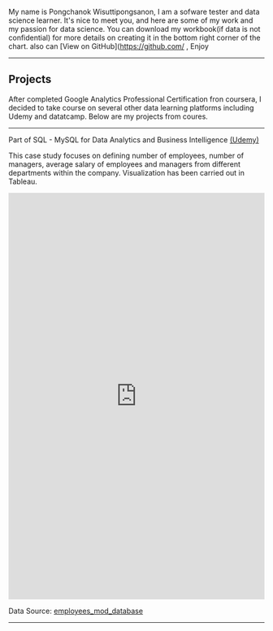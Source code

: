 
My name is Pongchanok Wisuttipongsanon, I am a sofware tester and data science learner. It's nice to meet you, and here are some of my work and my passion for data science. You can download my workbook(if data is not confidential) for more details on creating it in the bottom right corner of the chart. also can [View on GitHub](https://github.com/ , Enjoy


-----

## Projects
After completed Google Analytics Professional Certification fron coursera, I decided to take course on several other data learning platforms including Udemy and datatcamp. Below are my projects from coures.

-----
Part of SQL - MySQL for Data Analytics and Business Intelligence [(Udemy)](https://www.udemy.com/course/sql-mysql-for-data-analytics-and-business-intelligence/)

This case study focuses on defining number of employees, number of managers, average salary of employees and managers from different departments within the company. Visualization has been carried out in Tableau.

<iframe seamless frameborder="0" src=https://public.tableau.com/shared/G7ZQZMF4G?:display_count=n&:origin=viz_share_link" width = '100%' height = '800' scrolling='yes' ></iframe>

Data Source: [employees_mod_database](https://www.dropbox.com/s/3czfpe0njsq868q/employees_mod.sql?dl=0)
                                                                                                                         
-----
                                                                                                                      
